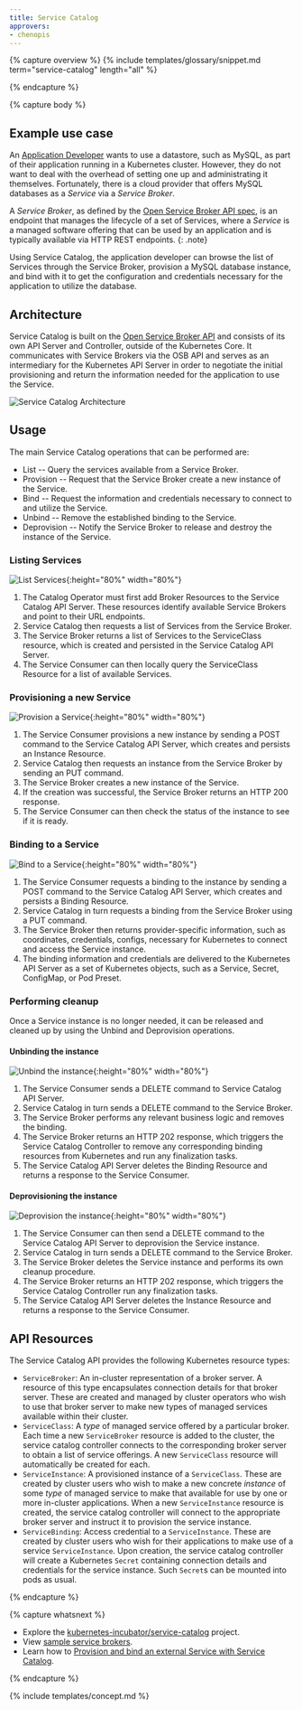 ```yaml
---
title: Service Catalog
approvers:
- chenopis
---
```


{% capture overview %}
{% include templates/glossary/snippet.md term="service-catalog" length="all" %}

{% endcapture %}


{% capture body %}
## Example use case

An [Application Developer](/docs/reference/glossary/?user-type=true#term-application-developer) wants to use a datastore, such as MySQL, as part of their application running in a Kubernetes cluster. However, they do not want to deal with the overhead of setting one up and administrating it themselves. Fortunately, there is a cloud provider that offers MySQL databases as a *Service* via a *Service Broker*.

A *Service Broker*, as defined by the [Open Service Broker API spec](https://github.com/openservicebrokerapi/servicebroker/blob/v2.13/spec.md), is an endpoint that manages the lifecycle of a set of Services, where a *Service* is a managed software offering that can be used by an application and is typically available via HTTP REST endpoints.
{: .note}

Using Service Catalog, the application developer can browse the list of Services through the Service Broker, provision a MySQL database instance, and bind with it to get the configuration and credentials necessary for the application to utilize the database.

## Architecture

Service Catalog is built on the [Open Service Broker API](https://github.com/openservicebrokerapi/servicebroker) and consists of its own API Server and Controller, outside of the Kubernetes Core. It communicates with Service Brokers via the OSB API and serves as an intermediary for the Kubernetes API Server in order to negotiate the initial provisioning and return the information needed for the application to use the Service.  

![Service Catalog Architecture](/images/docs/service-catalog-architecture.svg)

## Usage

The main Service Catalog operations that can be performed are:

* List -- Query the services available from a Service Broker.
* Provision -- Request that the Service Broker create a new instance of the Service.
* Bind -- Request the information and credentials necessary to connect to and utilize the Service.
* Unbind -- Remove the established binding to the Service.
* Deprovision -- Notify the Service Broker to release and destroy the instance of the Service.

### Listing Services

![List Services](/images/docs/service-catalog-list.svg){:height="80%" width="80%"}

1. The Catalog Operator must first add Broker Resources to the Service Catalog API Server. These resources identify available Service Brokers and point to their URL endpoints.
1. Service Catalog then requests a list of Services from the Service Broker.
1. The Service Broker returns a list of Services to the ServiceClass resource, which is created and persisted in the Service Catalog API Server.
1. The Service Consumer can then locally query the ServiceClass Resource for a list of available Services.

### Provisioning a new Service

![Provision a Service](/images/docs/service-catalog-provision.svg){:height="80%" width="80%"}

1. The Service Consumer provisions a new instance by sending a POST command to the Service Catalog API Server, which creates and persists an Instance Resource.
1. Service Catalog then requests an instance from the Service Broker by sending an PUT command.
1. The Service Broker creates a new instance of the Service. 
1. If the creation was successful, the Service Broker returns an HTTP 200 response.
1. The Service Consumer can then check the status of the instance to see if it is ready.

### Binding to a Service

![Bind to a Service](/images/docs/service-catalog-bind.svg){:height="80%" width="80%"}

1. The Service Consumer requests a binding to the instance by sending a POST command to the Service Catalog API Server, which creates and persists a Binding Resource.
1. Service Catalog in turn requests a binding from the Service Broker using a PUT command.
1. The Service Broker then returns provider-specific information, such as coordinates, credentials, configs, necessary for Kubernetes to connect and access the Service instance.
1. The binding information and credentials are delivered to the Kubernetes API Server as a set of Kubernetes objects, such as a Service, Secret, ConfigMap, or Pod Preset.

### Performing cleanup

Once a Service instance is no longer needed, it can be released and cleaned up by using the Unbind and Deprovision operations.

#### Unbinding the instance

![Unbind the instance](/images/docs/service-catalog-unbind.svg){:height="80%" width="80%"}

1. The Service Consumer sends a DELETE command to Service Catalog API Server.
1. Service Catalog in turn sends a DELETE command to the Service Broker.
1. The Service Broker performs any relevant business logic and removes the binding.
1. The Service Broker returns an HTTP 202 response, which triggers the Service Catalog Controller to remove any corresponding binding resources from Kubernetes and run any finalization tasks.
1. The Service Catalog API Server deletes the Binding Resource and returns a response to the Service Consumer.

#### Deprovisioning the instance

![Deprovision the instance](/images/docs/service-catalog-deprovision.svg){:height="80%" width="80%"}

1. The Service Consumer can then send a DELETE command to the Service Catalog API Server to deprovision the Service instance.
1. Service Catalog in turn sends a DELETE command to the Service Broker.
1. The Service Broker deletes the Service instance and performs its own cleanup procedure.
1. The Service Broker returns an HTTP 202 response, which triggers the Service Catalog Controller run any finalization tasks.
1. The Service Catalog API Server deletes the Instance Resource and returns a response to the Service Consumer.

## API Resources

The Service Catalog API provides the following Kubernetes resource types:

* `ServiceBroker`: An in-cluster representation of a broker server. A resource of this
type encapsulates connection details for that broker server. These are created
and managed by cluster operators who wish to use that broker server to make new
types of managed services available within their cluster.
* `ServiceClass`: A *type* of managed service offered by a particular broker.
Each time a new `ServiceBroker` resource is added to the cluster, the service catalog
controller connects to the corresponding broker server to obtain a list of
service offerings. A new `ServiceClass` resource will automatically be created
for each.
* `ServiceInstance`: A provisioned instance of a `ServiceClass`. These are created
by cluster users who wish to make a new concrete *instance* of some *type* of
managed service to make that available for use by one or more in-cluster
applications. When a new `ServiceInstance` resource is created, the service catalog
controller will connect to the appropriate broker server and instruct it to
provision the service instance.
* `ServiceBinding`: Access credential to a `ServiceInstance`. These
are created by cluster users who wish for their applications to make use of a
service `ServiceInstance`. Upon creation, the service catalog controller will
create a Kubernetes `Secret` containing connection details and credentials for
the service instance. Such `Secret`s can be mounted into pods as usual.

{% endcapture %}


{% capture whatsnext %}
* Explore the [kubernetes-incubator/service-catalog](https://github.com/kubernetes-incubator/service-catalog) project.
* View [sample service brokers](https://github.com/openservicebrokerapi/servicebroker/blob/master/gettingStarted.md#sample-service-brokers).
* Learn how to [Provision and bind an external Service with Service Catalog](/docs/tasks/service-catalog/provision-bind-external-service/).

{% endcapture %}


{% include templates/concept.md %}
